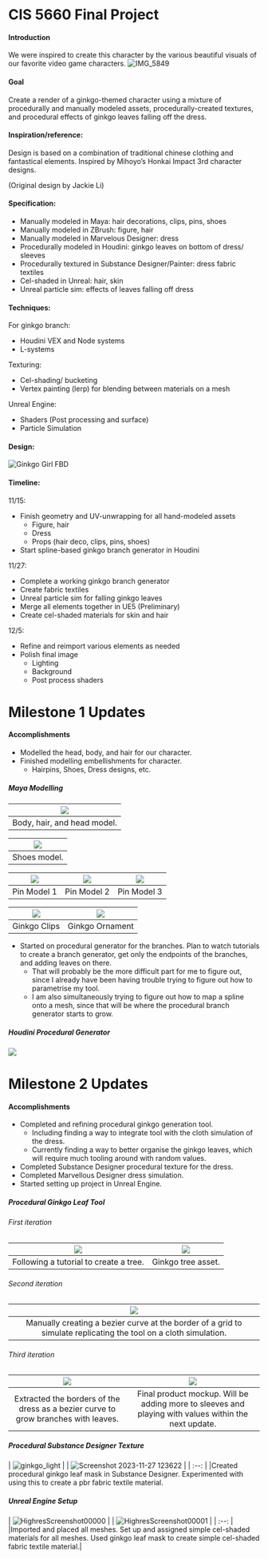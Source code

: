 # CIS 5660 Final Project

#### Introduction
We were inspired to create this character by the various beautiful visuals of our favorite video game characters. 
![IMG_5849](https://github.com/RachelDLin/final-project/assets/43388455/1329f7fc-01cc-4560-a306-4cd1ce50a302)

#### Goal
Create a render of a ginkgo-themed character using a mixture of procedurally and manually modeled assets, procedurally-created textures, and procedural effects of ginkgo leaves falling off the dress. 

#### Inspiration/reference:
Design is based on a combination of traditional chinese clothing and fantastical elements. Inspired by Mihoyo’s Honkai Impact 3rd character designs.

(Original design by Jackie Li)

#### Specification:
- Manually modeled in Maya: hair decorations, clips, pins, shoes
- Manually modeled in ZBrush: figure, hair
- Manually modeled in Marvelous Designer: dress
- Procedurally modeled in Houdini: ginkgo leaves on bottom of dress/ sleeves
- Procedurally textured in Substance Designer/Painter: dress fabric textiles
- Cel-shaded in Unreal: hair, skin
- Unreal particle sim: effects of leaves falling off dress

#### Techniques:
For ginkgo branch: 
- Houdini VEX and Node systems
- L-systems

Texturing: 
- Cel-shading/ bucketing
- Vertex painting (lerp) for blending between materials on a mesh

Unreal Engine:
- Shaders (Post processing and surface)
- Particle Simulation

#### Design:
![Ginkgo Girl FBD](https://github.com/RachelDLin/final-project/assets/43388455/60302a12-ee4e-4e20-bca9-d269eab3cab5)

#### Timeline:
11/15: 
- Finish geometry and UV-unwrapping for all hand-modeled assets
  - Figure, hair
  - Dress
  - Props (hair deco, clips, pins, shoes)
- Start spline-based ginkgo branch generator in Houdini

11/27: 
- Complete a working ginkgo branch generator
- Create fabric textiles
- Unreal particle sim for falling ginkgo leaves
- Merge all elements together in UE5 (Preliminary)
- Create cel-shaded materials for skin and hair

12/5: 
- Refine and reimport various elements as needed
- Polish final image
  - Lighting
  - Background
  - Post process shaders

# Milestone 1 Updates

#### Accomplishments
- Modelled the head, body, and hair for our character.
- Finished modelling embellishments for character.
  - Hairpins, Shoes, Dress designs, etc.

 ##### Maya Modelling
 
| ![](Pictures/bodyHeadHairModelRAW.png) |
|:--:|
|Body, hair, and head model.|

| ![](Pictures/shoesRAW.png) |
|:--:|
|Shoes model.|

| ![](Pictures/ginkgoHairPin2RAW.png) | ![](Pictures/ginkgoHairPinRAW.png) | ![](Pictures/extraGinkgoAssetsRAW.png) |
|:--:|:--:|:--:|
|Pin Model 1|Pin Model 2|Pin Model 3|

| ![](Pictures/ginkgoClipsRAW.png) | ![](Pictures/ginkgoOrnamentRAW.png) |
|:--:|:--:|
|Ginkgo Clips|Ginkgo Ornament|

- Started on procedural generator for the branches. Plan to watch tutorials to create a branch generator, get only the endpoints of the branches, and adding leaves on there.
  - That will probably be the more difficult part for me to figure out, since I already have been having trouble trying to figure out how to parametrise my tool.
  - I am also simultaneously trying to figure out how to map a spline onto a mesh, since that will be where the procedural branch generator starts to grow.

##### Houdini Procedural Generator
![](Pictures/milestone1WIPHoudiniNode.png)

# Milestone 2 Updates

#### Accomplishments
- Completed and refining procedural ginkgo generation tool.
  - Including finding a way to integrate tool with the cloth simulation of the dress.
  - Currently finding a way to better organise the ginkgo leaves, which will require much tooling around with random values.
- Completed Substance Designer procedural texture for the dress.
- Completed Marvellous Designer dress simulation.
- Started setting up project in Unreal Engine.

##### Procedural Ginkgo Leaf Tool

###### First iteration

| ![](Pictures/ginkgoTreeProgressShot.png) | ![](Pictures/ginkgoTree.png) |
| :--: | :--: |
|Following a tutorial to create a tree.|Ginkgo tree asset.|

###### Second iteration

| ![](Pictures/ginkgoTool_withNodeTreeUpdate.png) |
| :--: |
|Manually creating a bezier curve at the border of a grid to simulate replicating the tool on a cloth simulation.|

###### Third iteration
| ![](Pictures/ginkgoGirlDress.png) | ![](Pictures/dressWithGinkgoLeaves.png) |
| :--: | :--: |
|Extracted the borders of the dress as a bezier curve to grow branches with leaves.|Final product mockup. Will be adding more to sleeves and playing with values within the next update.|

##### Procedural Substance Designer Texture
| ![ginkgo_light](https://github.com/RachelDLin/final-project/assets/43388455/25aaecc6-6a82-4366-b5a7-b40f7c7a7fb1) | 
| ![Screenshot 2023-11-27 123622](https://github.com/RachelDLin/final-project/assets/43388455/0697be8a-bbcc-4e78-b1bd-4121164dccec) |
| :--: |
|Created procedural ginkgo leaf mask in Substance Designer. Experimented with using this to create a pbr fabric textile material. 

##### Unreal Engine Setup
| ![HighresScreenshot00000](https://github.com/RachelDLin/final-project/assets/43388455/effbc804-5491-4560-8f06-1477c3ec018f) |
| ![HighresScreenshot00001](https://github.com/RachelDLin/final-project/assets/43388455/537af3f3-743e-4112-9905-55c0e05816bc) |
| :--: |
|Imported and placed all meshes. Set up and assigned simple cel-shaded materials for all meshes. Used ginkgo leaf mask to create simple cel-shaded fabric textile material.|

